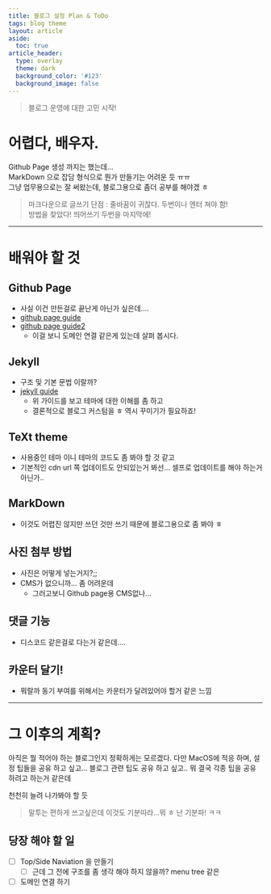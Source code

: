 ```yaml
---
title: 블로그 설정 Plan & ToDo
tags: blog theme
layout: article
aside:
  toc: true
article_header:
  type: overlay
  theme: dark
  background_color: '#123'
  background_image: false
---
```


> 블로그 운영에 대한 고민 시작! 

<!--more-->

# 어렵다, 배우자.
Github Page 생성 까지는 했는데...  
MarkDown 으로 잡담 형식으로 뭔가 만들기는 어려운 듯 ㅠㅠ  
그냥 업무용으로는 잘 써왔는데, 블로그용으로 좀더 공부를 해야겠 ㅎ

> 마크다운으로 글쓰기 단점 : 줄바꿈이 귀찮다. 두번이나 엔터 쳐야 함!  
> 방법을 찾았다! 띄어쓰기 두번을 마지막에!

--- 
# 배워야 할 것
## Github Page
  - 사실 이건 만든걸로 끝난게 아닌가 싶은데....
  - [github page guide](https://pages.github.com/)
  - [github page guide2](https://docs.github.com/en/pages)
    - 이걸 보니 도메인 연결 같은게 있는데 살펴 봅시다.


## Jekyll
  - 구조 및 기본 문법 이랄까?
  - [jekyll guide](https://jekyllrb-ko.github.io/)
    - 위 가이드를 보고 테마에 대한 이해를 좀 하고
    - 결론적으로 블로그 커스텀을 ㅎ 역시 꾸미기가 필요하죠!


## TeXt theme
  - 사용중인 테마 이니 테마의 코드도 좀 봐야 할 것 같고
  - 기본적인 cdn url 쪽 업데이트도 안되있는거 봐선... 셀프로 업데이트를 해야 하는거 아닌가..


## MarkDown
  - 이것도 어렵진 않지만 쓰던 것만 쓰기 때문에 블로그용으로 좀 봐야 ㅎ


## 사진 첨부 방법
  - 사진은 어떻게 넣는거지?;;
  - CMS가 없으니까... 좀 어려운데
    - 그러고보니 Github page용 CMS없나...


## 댓글 기능
  - 디스코드 같은걸로 다는거 같은데....


## 카운터 달기!
  - 뭐랄까 동기 부여를 위해서는 카운터가 달려있어야 할거 같은 느낌


---
# 그 이후의 계획?
아직은 뭘 적어야 하는 블로그인지 정확하게는 모르겠다. 다만 MacOS에 적응 하며, 설정 팁들을 공유 하고 싶고... 
블로그 관련 팁도 공유 하고 싶고.. 뭐 결국 각종 팁을 공유 하려고 하는거 같은데

천천히 늘려 나가봐야 할 듯 

> 말투는 편하게 쓰고싶은데 이것도 기분따라...뭐 ㅎ 난 기분파! ㅋㅋ

## 당장 해야 할 일
- [ ] Top/Side Naviation 을 만들기 
  - [ ] 근데 그 전에 구조를 좀 생각 해야 하지 않을까? menu tree 같은
- [ ] 도메인 연결 하기